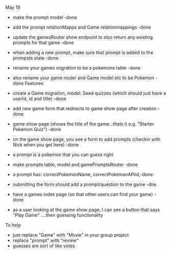 May 19

- make the prompt model -done
- add the prompt relationMapps and Game relationmappings -done
- update the gamesRouter show endpoint to also return any existing prompts for that game -done
- when adding a new prompt, make sure that prompt is added to the prompsts state -done

- rename your games migration to be a pokemons table -done
- also rename your game router and Game model etc to be Pokemon -done
  Features
- create a Game migration, model. Seed quizzes (which should just have a userId, id and title) -done
- add new game form that redirects to game show page after creation -done
- game show page (shows the title of the game...thats it e.g. "Starter Pokemon Quiz") -done
- on the game show page, you see a form to add prompts (checkin with Nick when you get here) -done
- a prompt is a pokemon that you can guess right
- make prompts table, model and gamePromptsRouter -done
- a prompt has: correctPokemonName, correctPokemonAPIid,-done
- submitting the form should add a prompt/question to the game -dne
- have a games index page (so that other users can find your game) -done
- as a user looking at the game show page, I can see a button that says "Play Game"
  ....then guessing functionality

To help

- just replace "Game" with "Movie" in your group project
- replace "prompt" with "review"
- guesses are sort of like votes
